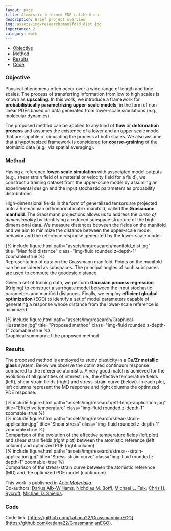 ```yaml
---
layout: page
title: Atomistic-informed PDE calibration
description: Brief project overview
img: assets/img/research/manifold_dist.jpg
importance: 2
category: work
---
```


* [Objective](#objective)
* [Method](#method)
* [Results](#results)
* [Code](#code)

### Objective
Physical phenomena often occur over a wide range of length and time scales. The process of transferring information from low to high scales is known as **upscaling**. 
In this work, we introduce a framework for **probabilistically parametrizing upper-scale models**, in the form of non-linear PDEs based on data generated from lower-scale simulations (e.g., molecular dynamics). 

The proposed method can be applied to any kind of **flow** or **deformation process** and assumes the existence of a lower and an upper scale model that are capable of simulating the process at both scales. We also assume that a hypothesized framework is considered for **coarse-graining** of the atomistic data (e.g., via spatial averaging). 


### Method 
Having a reference **lower-scale simulation** with associated model outputs (e.g., shear strain field of a material or velocity field for a fluid), we construct a training dataset from the upper-scale model by assuming an experimental design and the input stochastic parameters as probability distributions.

High-dimensional fields in the form of generalized tensors are projected onto a Riemannian orthonormal matrix manifold, called the **Grassmann manfiold**. The Grassmann projections allows us to address the *curse of dimensionality* by identifying a reduced subspace structure of the high-dimensional data. We measure distances between the fields on the manifold and we aim to minimize the distance between the upper-scale model behavior and the reference response generated by the lower-scale model. 

<div class="row justify-content-sm-center">
    <div class="col-sm-4 mt-3 mt-md-0">
        {% include figure.html path="assets/img/research/manifold_dist.jpg" title="Manifold distance" class="img-fluid rounded z-depth-1" zoomable=true %}
    </div>
</div>
<div class="caption">
    Representation of data on the Grassmann manifold. Points on the manifold can be cnsidered as subspaces. The principal angles of such subspaces are used to compute the geodesic distance.
</div>

Given a set of training data, we perform **Gaussian process regression** (Kriging) to construct a surrogate model between the input stochastic parameters and manifold distances. Finally, we employ **efficient gloabal optimization** (EGO) to identify a set of model parameters capable of generating a response whose distance from the lower-scale reference is minimized. 


<div class="row justify-content-sm-center">
    <div class="col-sm-4 mt-3 mt-md-0">
        {% include figure.html path="assets/img/research/Graphical-illustration.jpg" title="Proposed method" class="img-fluid rounded z-depth-1" zoomable=true %}
    </div>
</div>
<div class="caption">
    Graphical summary of the proposed method
</div>


### Results
The proposed method is employed to study plasticity in a **Cu/Zr metallic glass** system. Below we observe the optimized continuum response compared to the reference atomistic. A very good match is achieved for the evolution of all quantities of interest, i.e., the effective temperature fields (left), shear strain fields (right) and stress-strain curve (below). In each plot, left columns represent the MD response and right columns the optimized PDE response.

<div class="row justify-content-sm-center">
    <div class="col-sm-4 mt-3 mt-md-0">
        {% include figure.html path="assets/img/research/eff-temp-application.jpg" title="Effective temperature" class="img-fluid rounded z-depth-1" zoomable=true %}
    </div>
    <div class="col-sm-4 mt-3 mt-md-0">
        {% include figure.html path="assets/img/research/shear-strain-application.jpg" title="Shear stress" class="img-fluid rounded z-depth-1" zoomable=true %}
    </div>
</div>
<div class="caption">
    Comparison of the evolution of the effective temperature fields (left plot) and shear strain fields (right plot) between the atomistic reference (left column) and optimized PDE (right column).
</div>


<div class="row justify-content-sm-center">
    <div class="col-sm-4 mt-3 mt-md-0">
        {% include figure.html path="assets/img/research/stress--strain-application.jpg" title="Stress-strain curve" class="img-fluid rounded z-depth-1" zoomable=true %}
    </div>
</div>
<div class="caption">
    Comparison of the stress-strain curve between the atomistic reference (MD) and the optimized PDE model (continuum).
</div>

This work is published in [_Acta Materialia_](https://www.sciencedirect.com/science/article/pii/S1359645421003888?dgcid=coauthor).     
Co-authors: [Darius Alix-Williams](https://github.com/dalixwill), [Nicholas M. Boffi](https://nmboffi.github.io/), [Michael L. Falk](https://engineering.jhu.edu/faculty/michael-falk/), [Chris H. Rycroft](https://people.seas.harvard.edu/~chr/), [Michael D. Shields](https://engineering.jhu.edu/faculty/michael-shields/).


### Code  
Code link: [https://github.com/katiana22/GrassmannianEGO](https://github.com/katiana22/GrassmannianEGO).

